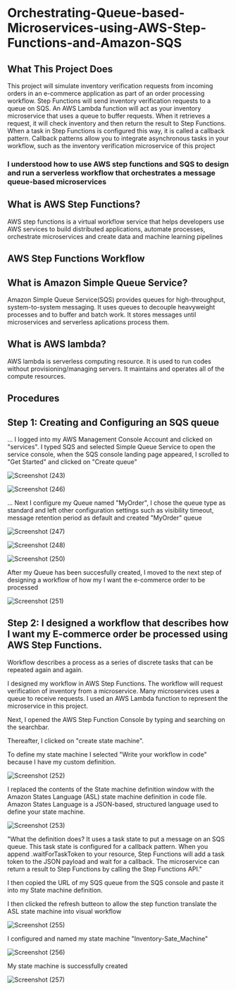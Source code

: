 # Orchestrating-Queue-based-Microservices-using-AWS-Step-Functions-and-Amazon-SQS
## What This Project Does
This project will simulate inventory verification requests from incoming orders in an e-commerce application as part of an order processing workflow. Step Functions will send inventory verification requests to a queue on SQS. An AWS Lambda function will act as your inventory microservice that uses a queue to buffer requests. When it retrieves a request, it will check inventory and then return the result to Step Functions. When a task in Step Functions is configured this way, it is called a callback pattern. Callback patterns allow you to integrate asynchronous tasks in your workflow, such as the inventory verification microservice of this project
### I understood how to use AWS step functions and SQS to design and run a serverless workflow that orchestrates a message queue-based microservices
## What is AWS Step Functions?
AWS step functions is a virtual workflow service that helps developers use AWS services to build distributed applications, automate processes, orchestrate microservices and create data and machine learning pipelines
## AWS Step Functions Workflow 
## What is Amazon Simple Queue Service?
Amazon Simple Queue Service(SQS) provides queues for high-throughput, system-to-system messaging. It uses queues to decouple heavyweight processes and to buffer and batch work. It stores messages until microservices and serverless aplications process them.
## What is AWS lambda?
AWS lambda is serverless computing resource. It is used to run codes without provisioning/managing servers. It maintains and operates all of the compute resources.
## Procedures
## Step 1: Creating and Configuring an SQS queue
... I logged into my AWS Management Console Account and clicked on "services". I typed SQS and selected Simple Queue Service to open the service console, when the SQS console landing page appeared, I scrolled to "Get Started" and clicked on "Create queue"

![Screenshot (243)](https://user-images.githubusercontent.com/99415191/224582700-748a3f1d-a2e1-46ac-b7f8-25591b979634.png)


![Screenshot (246)](https://user-images.githubusercontent.com/99415191/224583986-ce02e073-3b82-4ccc-ad5b-f09fcc5b1a6c.png)


... Next I configure my Queue named "MyOrder", I chose the queue type as standard and left other configuration settings such as visibility timeout, message retention period as default and created "MyOrder" queue


![Screenshot (247)](https://user-images.githubusercontent.com/99415191/224584887-b5144ea6-2cc9-4b16-91dd-916a704cfafd.png)


![Screenshot (248)](https://user-images.githubusercontent.com/99415191/224584954-3da2ac24-cecf-4dbb-b53a-95c11ffc367e.png)


![Screenshot (250)](https://user-images.githubusercontent.com/99415191/224584959-21007025-f7e7-44a5-95aa-4cf2aa08cd86.png)


After my Queue has been succesfully created, I moved to the next step of designing a workflow of how my I want the e-commerce order to be processed


![Screenshot (251)](https://user-images.githubusercontent.com/99415191/224584962-3a1afc8b-cb32-41c5-b484-17ca70e90f5e.png)

## Step 2: I designed a workflow that describes how I want my E-commerce order be processed using AWS Step Functions. 
Workflow describes a process as a series of discrete tasks that can be repeated again and again.

I designed my workflow in AWS Step Functions. The workflow will request verification of inventory from a microservice. Many microservices uses a queue to receive requests. I used an AWS Lambda function to represent the microservice in this project.

Next, I opened the AWS Step Function Console by typing and searching on the searchbar.

Thereafter, I clicked on "create state machine".

To define my state machine I selected "Write your workflow in code" because I have my custom definition.

![Screenshot (252)](https://user-images.githubusercontent.com/99415191/224594931-9f09b8ce-f160-4a15-b9a9-d74e0aed8296.png)

  I replaced the contents of the State machine definition window with the Amazon States Language (ASL) state machine definition in code file. Amazon States Language is a JSON-based, structured language used to define your state machine.
  
![Screenshot (253)](https://user-images.githubusercontent.com/99415191/224594865-029a1d33-46fe-402e-8bea-3dac245c0a8c.png)

"What the definition does? It uses a task state to put a message on an SQS queue. This task state is configured for a callback pattern. When you append .waitForTaskToken to your resource, Step Functions will add a task token to the JSON payload and wait for a callback. The microservice can return a result to Step Functions by calling the Step Functions API."

I then copied the URL of my SQS queue from the SQS console and paste it into my State machine definition.

I then clicked the refresh butteon to allow the step function translate the ASL state machine into visual workflow

![Screenshot (255)](https://user-images.githubusercontent.com/99415191/224594918-69411b2b-fb7c-4172-968b-7ffedae47846.png)

I configured and named my state machine "Inventory-Sate_Machine"

![Screenshot (256)](https://user-images.githubusercontent.com/99415191/224594923-1ec33774-71d3-487d-a783-22071155b630.png)

My state machine is successfully created

![Screenshot (257)](https://user-images.githubusercontent.com/99415191/224594927-b56ea54c-4365-4d77-ae91-d86e802065b6.png)
